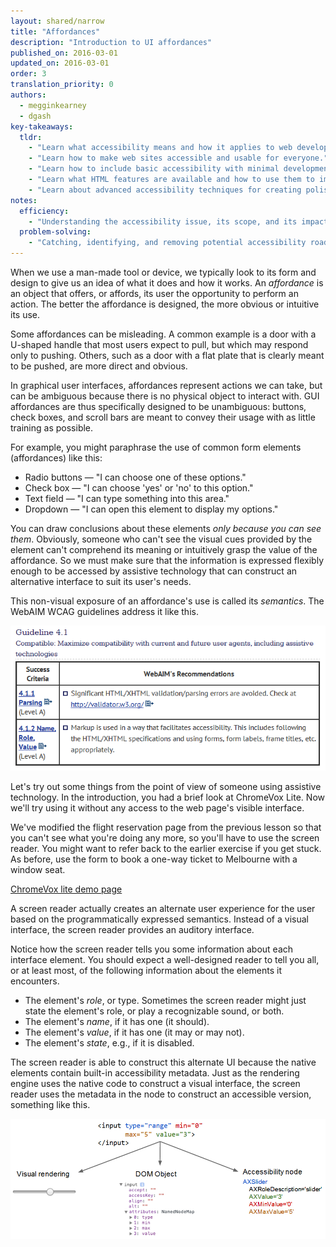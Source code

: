 ```yaml
---
layout: shared/narrow
title: "Affordances"
description: "Introduction to UI affordances"
published_on: 2016-03-01
updated_on: 2016-03-01
order: 3
translation_priority: 0
authors:
  - megginkearney
  - dgash
key-takeaways:
  tldr: 
    - "Learn what accessibility means and how it applies to web development."
    - "Learn how to make web sites accessible and usable for everyone."
    - "Learn how to include basic accessibility with minimal development impace."
    - "Learn what HTML features are available and how to use them to improve accessibility."
    - "Learn about advanced accessibility techniques for creating polished accessibility experiences."
notes:
  efficiency:
    - "Understanding the accessibility issue, its scope, and its impact can make you a better web developer."
  problem-solving:
    - "Catching, identifying, and removing potential accessibility roadblocks before they happen can improve your development process and reduce maintenance requirements."
---
```


When we use a man-made tool or device, we typically look to its form and design to give us an idea of what it does and how it works. An *affordance* is an object that offers, or affords, its user the opportunity to perform an action. The better the affordance is designed, the more obvious or intuitive its use.

Some affordances can be misleading. A common example is a door with a U-shaped handle that most users expect to pull, but which may respond only to pushing. Others, such as a door with a flat plate that is clearly meant to be pushed, are more direct and obvious.

In graphical user interfaces, affordances represent actions we can take, but can be ambiguous because there is no physical object to interact with. GUI affordances are thus specifically designed to be unambiguous: buttons, check boxes, and scroll bars are meant to convey their usage with as little training as possible.

For example, you might paraphrase the use of common form elements (affordances) like this:

 - Radio buttons &mdash; "I can choose one of these options."
 - Check box &mdash; "I can choose 'yes' or 'no' to this option."
 - Text field &mdash; "I can type something into this area."
 - Dropdown &mdash; "I can open this element to display my options."

You can draw conclusions about these elements *only because you can see them*. Obviously, someone who can't see the visual cues provided by the element can't comprehend its meaning or intuitively grasp the value of the affordance. So we must make sure that the information is expressed flexibly enough to be accessed by assistive technology that can construct an alternative interface to suit its user's needs.

This non-visual exposure of an affordance's use is called its *semantics*. The WebAIM WCAG guidelines address it like this.

![guideline4-1.png](imgs/guideline4-1.png)

Let's try out some things from the point of view of someone using assistive technology. In the introduction, you had a brief look at ChromeVox Lite. Now we'll try using it without any access to the web page's visible interface.

We've modified the flight reservation page from the previous lesson so that you can't see what you're doing any more, so you'll have to use the screen reader. You might want to refer back to the earlier exercise if you get stuck. As before, use the form to book a one-way ticket to Melbourne with a window seat.

[ChromeVox lite demo page](http://robdodson.github.io/udacity-a11y/lesson3-semantics-built-in/02-chromevox-lite/)

A screen reader actually creates an alternate user experience for the user based on the programmatically expressed semantics. Instead of a visual interface, the screen reader provides an auditory interface.

Notice how the screen reader tells you some information about each interface element. You should expect a well-designed reader to tell you all, or at least most, of the following information about the elements it encounters.

 - The element's *role*, or type. Sometimes the screen reader might just state the element's role, or play a recognizable sound, or both. 
 - The element's *name*, if it has one (it should).
 - The element's *value*, if it has one (it may or may not).
 - The element's *state*, e.g., if it is disabled.

The screen reader is able to construct this alternate UI because the native elements contain built-in accessibility metadata. Just as the rendering engine uses the native code to construct a visual interface, the screen reader uses the metadata in the node to construct an accessible version, something like this.

![nativecodetoacc.png](imgs/nativecodetoacc.png)
